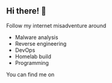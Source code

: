 ## Hi there! 👋

Follow my internet misadventure around

- Malware analysis
- Reverse engineering
- DevOps
- Homelab build
- Programming


You can find me on 
<a rel="me" href="https://infosec.exchange/@y0ug"><i class="fab fa-mastodon"></i></a>
<a href="https://twitter.com/y0ug"><i class="fab fa-twitter"></i></a>
<a href="https://github.com/y0ug"><i class="fab fa-github"></i></a>
<a href="https://www.linkedin.com/in/caronhugo"><i class="fab fa-linkedin"></i></a>
